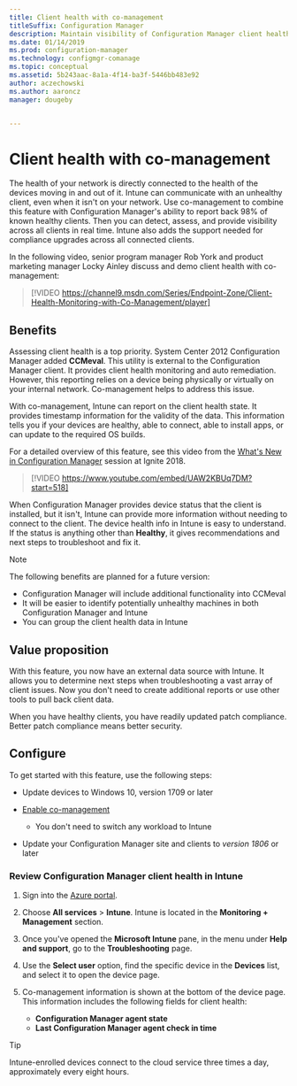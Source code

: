 ```yaml
---
title: Client health with co-management
titleSuffix: Configuration Manager
description: Maintain visibility of Configuration Manager client health from the Intune on Azure portal
ms.date: 01/14/2019
ms.prod: configuration-manager
ms.technology: configmgr-comanage
ms.topic: conceptual
ms.assetid: 5b243aac-8a1a-4f14-ba3f-5446bb483e92
author: aczechowski
ms.author: aaroncz
manager: dougeby


---
```


# Client health with co-management

The health of your network is directly connected to the health of the devices moving in and out of it. Intune can communicate with an unhealthy client, even when it isn't on your network. Use co-management to combine this feature with Configuration Manager's ability to report back 98% of known healthy clients. Then you can detect, assess, and provide visibility across all clients in real time. Intune also adds the support needed for compliance upgrades across all connected clients.

In the following video, senior program manager Rob York and product marketing manager Locky Ainley discuss and demo client health with co-management:

> [!VIDEO https://channel9.msdn.com/Series/Endpoint-Zone/Client-Health-Monitoring-with-Co-Management/player]



## Benefits

Assessing client health is a top priority. System Center 2012 Configuration Manager added **CCMeval**. This utility is external to the Configuration Manager client. It provides client health monitoring and auto remediation. However, this reporting relies on a device being physically or virtually on your internal network. Co-management helps to address this issue.

With co-management, Intune can report on the client health state. It provides timestamp information for the validity of the data. This information tells you if your devices are healthy, able to connect, able to install apps, or can update to the required OS builds. 

For a detailed overview of this feature, see this video from the [What's New in Configuration Manager](https://myignite.techcommunity.microsoft.com/sessions/64591) session at Ignite 2018.

> [!VIDEO https://www.youtube.com/embed/UAW2KBUq7DM?start=518]


When Configuration Manager provides device status that the client is installed, but it isn't, Intune can provide more information without needing to connect to the client. The device health info in Intune is easy to understand. If the status is anything other than **Healthy**, it gives recommendations and next steps to troubleshoot and fix it.

> [!Note]  
> The following benefits are planned for a future version:
> - Configuration Manager will include additional functionality into CCMeval  
> - It will be easier to identify potentially unhealthy machines in both Configuration Manager and Intune  
> - You can group the client health data in Intune  



## Value proposition

With this feature, you now have an external data source with Intune. It allows you to determine next steps when troubleshooting a vast array of client issues. Now you don't need to create additional reports or use other tools to pull back client data.

When you have healthy clients, you have readily updated patch compliance. Better patch compliance means better security.



## Configure

To get started with this feature, use the following steps:

- Update devices to Windows 10, version 1709 or later  

- [Enable co-management](how-to-enable.md)  
    - You don't need to switch any workload to Intune  

- Update your Configuration Manager site and clients to *version 1806* or later  


### Review Configuration Manager client health in Intune

1. Sign into the [Azure portal](https://portal.azure.com/).  

2. Choose **All services** > **Intune**. Intune is located in the **Monitoring + Management** section.  

3. Once you've opened the **Microsoft Intune** pane, in the menu under **Help and support**, go to the **Troubleshooting** page.  

4. Use the **Select user** option, find the specific device in the **Devices** list, and select it to open the device page.  

5. Co-management information is shown at the bottom of the device page. This information includes the following fields for client health:  
    - **Configuration Manager agent state**  
    - **Last Configuration Manager agent check in time**  

> [!Tip]  
> Intune-enrolled devices connect to the cloud service three times a day, approximately every eight hours. 
